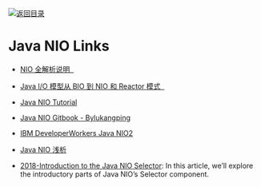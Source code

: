 [![返回目录](https://user-images.githubusercontent.com/5803001/38079637-ff0abcf0-3371-11e8-9b76-ad651620afc7.jpg)](https://github.com/wxyyxc1992/Awesome-Links)

# Java NIO Links

* [NIO 全解析说明  ](http://zoeminghong.github.io/2016/06/12/nio20160612/)

- [Java I/O 模型从 BIO 到 NIO 和 Reactor 模式  ](http://www.jasongj.com/java/nio_reactor/)

- [Java NIO Tutorial](http://tutorials.jenkov.com/java-nio/index.html)

- [Java NIO Gitbook - Bylukangping ](https://www.gitbook.com/book/lukangping/java-nio)

- [IBM DeveloperWorkers Java NIO2](https://www.ibm.com/developerworks/cn/java/j-nio2-1/)

- [Java NIO 浅析](https://zhuanlan.zhihu.com/p/23488863)

- [2018-Introduction to the Java NIO Selector](http://www.baeldung.com/java-nio-selector): In this article, we’ll explore the introductory parts of Java NIO’s Selector component.